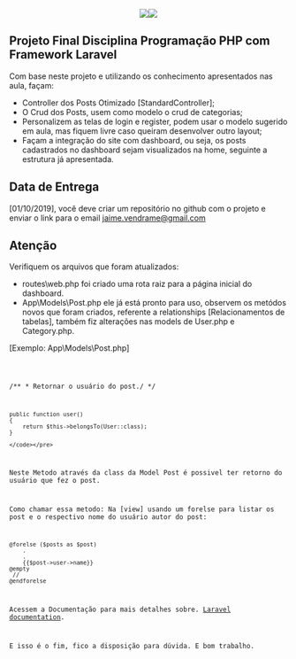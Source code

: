 <p align="center"><img src="https://laravel.com/assets/img/components/logo-laravel.svg"><img src="http://www.alfaumuarama.com.br/estrutura/img/Logo_FAU_SM.png"></p>


## Projeto Final Disciplina Programação PHP com Framework Laravel

Com base neste projeto e utilizando os conhecimento apresentados nas aula, façam:

- Controller dos Posts Otimizado [StandardController];
- O Crud dos Posts, usem como modelo o crud de categorias;
- Personalizem as telas de login e register, podem usar o modelo sugerido em aula, mas fiquem livre caso queiram desenvolver outro layout;
- Façam a integração do site com dashboard, ou seja, os posts cadastrados no dashboard sejam visualizados na home, seguinte a estrutura já apresentada.

## Data de Entrega

[01/10/2019], você deve criar um repositório no github com o projeto e enviar o link para o email jaime.vendrame@gmail.com

## Atenção

Verifiquem os arquivos que foram atualizados:
 - routes\web.php foi criado uma rota raiz para a página inicial do dashboard.
 - App\Models\Post.php ele já está pronto para uso, observem os metódos novos que foram criados, referente a relationships [Relacionamentos de tabelas], também fiz alterações nas models de User.php e Category.php.
 
 [Exemplo: App\Models\Post.php]
 <p>
    <pre><code>

   /**
     * Retornar o usuário do post./
   */
   
    public function user()
    {
        return $this->belongsTo(User::class);
    }
    
    </code></pre>
Neste Metodo através da class da Model Post é possivel ter retorno do usuário que fez o post.

Como chamar essa metodo:
Na [view] usando um forelse para listar os post e o respectivo nome do usuário autor do post:

<code>
@forelse ($posts as $post)
    .
    .
    {{$post->user->name}}
@empty
 //
@endforelse
</code>

Acessem a Documentação para mais detalhes sobre. [Laravel documentation](https://laravel.com/docs/5.8/eloquent-relationships).

E isso é o fim, fico a disposição para dúvida. E bom trabalho.


